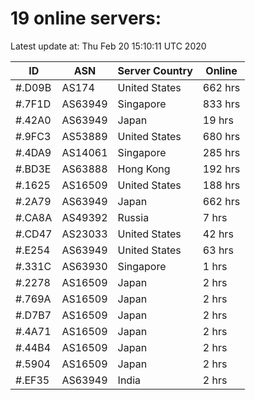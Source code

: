 # 19 online servers:

Latest update at: Thu Feb 20 15:10:11 UTC 2020

| ID | ASN | Server Country | Online |
| -- | --- | -------------- | ------ |
| #.D09B | AS174 | United States | 662 hrs |
| #.7F1D | AS63949 | Singapore | 833 hrs |
| #.42A0 | AS63949 | Japan | 19 hrs |
| #.9FC3 | AS53889 | United States | 680 hrs |
| #.4DA9 | AS14061 | Singapore | 285 hrs |
| #.BD3E | AS63888 | Hong Kong | 192 hrs |
| #.1625 | AS16509 | United States | 188 hrs |
| #.2A79 | AS63949 | Japan | 662 hrs |
| #.CA8A | AS49392 | Russia | 7 hrs |
| #.CD47 | AS23033 | United States | 42 hrs |
| #.E254 | AS63949 | United States | 63 hrs |
| #.331C | AS63930 | Singapore | 1 hrs |
| #.2278 | AS16509 | Japan | 2 hrs |
| #.769A | AS16509 | Japan | 2 hrs |
| #.D7B7 | AS16509 | Japan | 2 hrs |
| #.4A71 | AS16509 | Japan | 2 hrs |
| #.44B4 | AS16509 | Japan | 2 hrs |
| #.5904 | AS16509 | Japan | 2 hrs |
| #.EF35 | AS63949 | India | 2 hrs |

